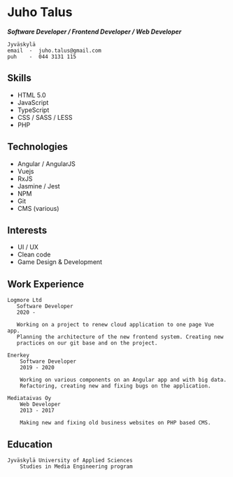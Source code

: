 # Juho Talus

***Software Developer / Frontend Developer / Web Developer***

```
Jyväskylä
email  -  juho.talus@gmail.com
puh    -  044 3131 115
```

## Skills
- HTML 5.0
- JavaScript
- TypeScript
- CSS / SASS / LESS
- PHP

## Technologies
- Angular / AngularJS
- Vuejs
- RxJS
- Jasmine / Jest
- NPM
- Git
- CMS (various)

## Interests
- UI / UX
- Clean code
- Game Design & Development

## Work Experience
```
Logmore Ltd
   Software Developer
   2020 -
   
   Working on a project to renew cloud application to one page Vue app.
   Planning the architecture of the new frontend system. Creating new
   practices on our git base and on the project.
```

```
Enerkey
    Software Developer
    2019 - 2020
    
    Working on various components on an Angular app and with big data.
    Refactoring, creating new and fixing bugs on the application.
```

```
Mediataivas Oy
    Web Developer
    2013 - 2017
    
    Making new and fixing old business websites on PHP based CMS.
```

## Education

```
Jyväskylä University of Applied Sciences
    Studies in Media Engineering program
```
